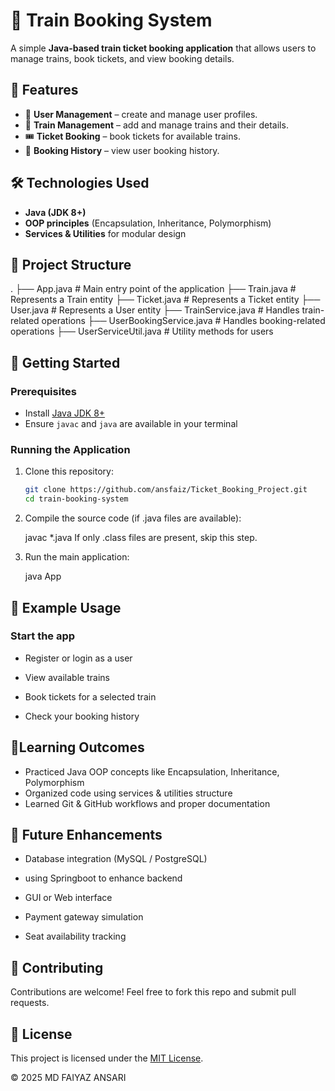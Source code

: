 # 🚆 Train Booking System

A simple **Java-based train ticket booking application** that allows users to manage trains, book tickets, and view booking details.

## 📌 Features
- 👤 **User Management** – create and manage user profiles.
- 🚆 **Train Management** – add and manage trains and their details.
- 🎟 **Ticket Booking** – book tickets for available trains.
- 📖 **Booking History** – view user booking history.

## 🛠️ Technologies Used
- **Java (JDK 8+)**
- **OOP principles** (Encapsulation, Inheritance, Polymorphism)
- **Services & Utilities** for modular design

## 📂 Project Structure
.
├── App.java                 # Main entry point of the application
├── Train.java               # Represents a Train entity
├── Ticket.java              # Represents a Ticket entity
├── User.java                # Represents a User entity
├── TrainService.java        # Handles train-related operations
├── UserBookingService.java  # Handles booking-related operations
├── UserServiceUtil.java     # Utility methods for users



## 🚀 Getting Started

### Prerequisites
- Install [Java JDK 8+](https://www.oracle.com/java/technologies/javase-downloads.html)
- Ensure `javac` and `java` are available in your terminal

### Running the Application
1. Clone this repository:
   ```bash
   git clone https://github.com/ansfaiz/Ticket_Booking_Project.git
   cd train-booking-system
2. Compile the source code (if .java files are available):

    javac *.java
    If only .class files are present, skip this step.

3. Run the main application:

     java App
## 📖 Example Usage
 ### Start the app

 - Register or login as a user

 - View available trains

 - Book tickets for a selected train

 - Check your booking history
## 🎯Learning Outcomes
- Practiced Java OOP concepts like Encapsulation, Inheritance, Polymorphism  
- Organized code using services & utilities structure  
- Learned Git & GitHub workflows and proper documentation

## 🔮 Future Enhancements
  - Database integration (MySQL / PostgreSQL)
  - using Springboot to enhance backend

  - GUI or Web interface

  - Payment gateway simulation

  - Seat availability tracking

## 🤝 Contributing
Contributions are welcome! Feel free to fork this repo and submit pull requests.

## 📜 License
This project is licensed under the [MIT License](LICENSE).

© 2025 MD FAIYAZ ANSARI

